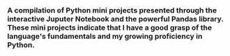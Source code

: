 ### A compilation of Python mini projects presented through the interactive Juputer Notebook and the powerful Pandas library. These mini projects indicate that I have a good grasp of the language's fundamentals and my growing proficiency in Python.
